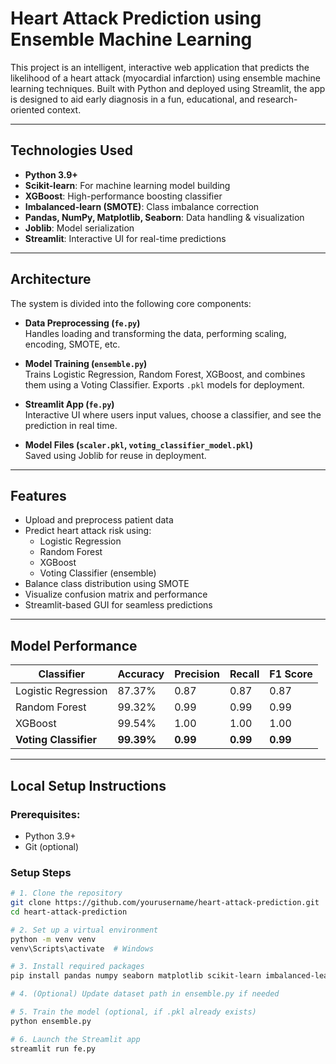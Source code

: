 # Heart Attack Prediction using Ensemble Machine Learning

This project is an intelligent, interactive web application that predicts the likelihood of a heart attack (myocardial infarction) using ensemble machine learning techniques. Built with Python and deployed using Streamlit, the app is designed to aid early diagnosis in a fun, educational, and research-oriented context.

---

## Technologies Used

- **Python 3.9+**
- **Scikit-learn**: For machine learning model building
- **XGBoost**: High-performance boosting classifier
- **Imbalanced-learn (SMOTE)**: Class imbalance correction
- **Pandas, NumPy, Matplotlib, Seaborn**: Data handling & visualization
- **Joblib**: Model serialization
- **Streamlit**: Interactive UI for real-time predictions

---

## Architecture

The system is divided into the following core components:

- **Data Preprocessing (`fe.py`)**  
  Handles loading and transforming the data, performing scaling, encoding, SMOTE, etc.

- **Model Training (`ensemble.py`)**  
  Trains Logistic Regression, Random Forest, XGBoost, and combines them using a Voting Classifier. Exports `.pkl` models for deployment.

- **Streamlit App (`fe.py`)**  
  Interactive UI where users input values, choose a classifier, and see the prediction in real time.

- **Model Files (`scaler.pkl`, `voting_classifier_model.pkl`)**  
  Saved using Joblib for reuse in deployment.

---

## Features

- Upload and preprocess patient data
- Predict heart attack risk using:
  - Logistic Regression
  - Random Forest
  - XGBoost
  - Voting Classifier (ensemble)
- Balance class distribution using SMOTE
- Visualize confusion matrix and performance
- Streamlit-based GUI for seamless predictions

---

## Model Performance

| Classifier         | Accuracy | Precision | Recall | F1 Score |
|--------------------|----------|-----------|--------|----------|
| Logistic Regression| 87.37%   | 0.87      | 0.87   | 0.87     |
| Random Forest      | 99.32%   | 0.99      | 0.99   | 0.99     |
| XGBoost            | 99.54%   | 1.00      | 1.00   | 1.00     |
| **Voting Classifier** | **99.39%** | **0.99** | **0.99** | **0.99** |

---

## Local Setup Instructions

### Prerequisites:
- Python 3.9+
- Git (optional)

### Setup Steps

```bash
# 1. Clone the repository
git clone https://github.com/yourusername/heart-attack-prediction.git
cd heart-attack-prediction

# 2. Set up a virtual environment
python -m venv venv
venv\Scripts\activate  # Windows

# 3. Install required packages
pip install pandas numpy seaborn matplotlib scikit-learn imbalanced-learn xgboost streamlit joblib

# 4. (Optional) Update dataset path in ensemble.py if needed

# 5. Train the model (optional, if .pkl already exists)
python ensemble.py

# 6. Launch the Streamlit app
streamlit run fe.py
